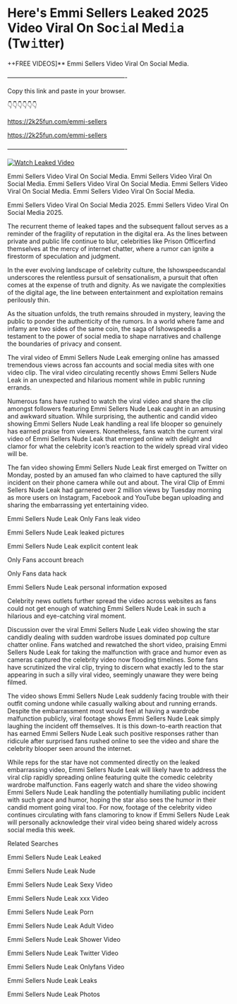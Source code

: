 # Here's Emmi Sellers Leaked 2025 Video Viral On Soc𝚒al Med𝚒a (Tw𝚒tter)

++FREE VIDEOS]** Emmi Sellers Video Viral On Social Media.

———————————————————-

Copy this link and paste in your browser.

👇👇👇👇👇👇

https://2k25fun.com/emmi-sellers

https://2k25fun.com/emmi-sellers

———————————————————-

[![Watch Leaked Video](https://miro.medium.com/v2/resize:fit:828/format:webp/1*cilzJN44JGOrTw9NJCrNHA.gif "Watch Leaked Video")](https://2k25fun.com/emmi-sellers)

Emmi Sellers Video Viral On Social Media. Emmi Sellers Video Viral On Social Media. Emmi Sellers Video Viral On Social Media. Emmi Sellers Video Viral On Social Media. Emmi Sellers Video Viral On Social Media.

Emmi Sellers Video Viral On Social Media 2025. Emmi Sellers Video Viral On Social Media 2025.

The recurrent theme of leaked tapes and the subsequent fallout serves as a reminder of the fragility of reputation in the digital era. As the lines between private and public life continue to blur, celebrities like Prison Officerfind themselves at the mercy of internet chatter, where a rumor can ignite a firestorm of speculation and judgment.

In the ever evolving landscape of celebrity culture, the Ishowspeedscandal underscores the relentless pursuit of sensationalism, a pursuit that often comes at the expense of truth and dignity. As we navigate the complexities of the digital age, the line between entertainment and exploitation remains perilously thin.

As the situation unfolds, the truth remains shrouded in mystery, leaving the public to ponder the authenticity of the rumors. In a world where fame and infamy are two sides of the same coin, the saga of Ishowspeedis a testament to the power of social media to shape narratives and challenge the boundaries of privacy and consent.

The viral video of Emmi Sellers Nude Leak emerging online has amassed tremendous views across fan accounts and social media sites with one video clip. The viral video circulating recently shows Emmi Sellers Nude Leak in an unexpected and hilarious moment while in public running errands.

Numerous fans have rushed to watch the viral video and share the clip amongst followers featuring Emmi Sellers Nude Leak caught in an amusing and awkward situation. While surprising, the authentic and candid video showing Emmi Sellers Nude Leak handling a real life blooper so genuinely has earned praise from viewers. Nonetheless, fans watch the current viral video of Emmi Sellers Nude Leak that emerged online with delight and clamor for what the celebrity icon’s reaction to the widely spread viral video will be.

The fan video showing Emmi Sellers Nude Leak first emerged on Twitter on Monday, posted by an amused fan who claimed to have captured the silly incident on their phone camera while out and about. The viral Clip of Emmi Sellers Nude Leak had garnered over 2 million views by Tuesday morning as more users on Instagram, Facebook and YouTube began uploading and sharing the embarrassing yet entertaining video.

Emmi Sellers Nude Leak Only Fans leak video

Emmi Sellers Nude Leak leaked pictures

Emmi Sellers Nude Leak explicit content leak

Only Fans account breach

Only Fans data hack

Emmi Sellers Nude Leak personal information exposed

Celebrity news outlets further spread the video across websites as fans could not get enough of watching Emmi Sellers Nude Leak in such a hilarious and eye-catching viral moment.

Discussion over the viral Emmi Sellers Nude Leak video showing the star candidly dealing with sudden wardrobe issues dominated pop culture chatter online. Fans watched and rewatched the short video, praising Emmi Sellers Nude Leak for taking the malfunction with grace and humor even as cameras captured the celebrity video now flooding timelines. Some fans have scrutinized the viral clip, trying to discern what exactly led to the star appearing in such a silly viral video, seemingly unaware they were being filmed.

The video shows Emmi Sellers Nude Leak suddenly facing trouble with their outfit coming undone while casually walking about and running errands. Despite the embarrassment most would feel at having a wardrobe malfunction publicly, viral footage shows Emmi Sellers Nude Leak simply laughing the incident off themselves. It is this down-to-earth reaction that has earned Emmi Sellers Nude Leak such positive responses rather than ridicule after surprised fans rushed online to see the video and share the celebrity blooper seen around the internet.

While reps for the star have not commented directly on the leaked embarrassing video, Emmi Sellers Nude Leak will likely have to address the viral clip rapidly spreading online featuring quite the comedic celebrity wardrobe malfunction. Fans eagerly watch and share the video showing Emmi Sellers Nude Leak handling the potentially humiliating public incident with such grace and humor, hoping the star also sees the humor in their candid moment going viral too. For now, footage of the celebrity video continues circulating with fans clamoring to know if Emmi Sellers Nude Leak will personally acknowledge their viral video being shared widely across social media this week.

Related Searches

Emmi Sellers Nude Leak Leaked

Emmi Sellers Nude Leak Nude

Emmi Sellers Nude Leak Sexy Video

Emmi Sellers Nude Leak xxx Video

Emmi Sellers Nude Leak Porn

Emmi Sellers Nude Leak Adult Video

Emmi Sellers Nude Leak Shower Video

Emmi Sellers Nude Leak Twitter Video

Emmi Sellers Nude Leak Onlyfans Video

Emmi Sellers Nude Leak Leaks

Emmi Sellers Nude Leak Photos